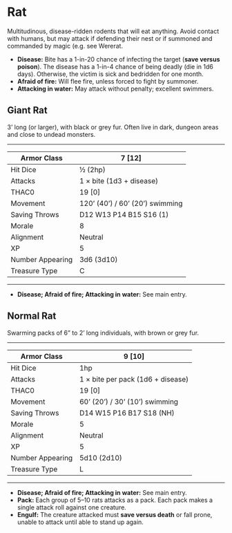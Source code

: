 # Rat

Multitudinous, disease-ridden rodents that will eat anything. Avoid contact with humans, but may attack if defending their nest or if summoned and commanded by magic (e.g. see Wererat.

- **Disease:** Bite has a 1-in-20 chance of infecting the target (**save versus poison**). The disease has a 1-in-4 chance of being deadly (die in 1d6 days). Otherwise, the victim is sick and bedridden for one month.
- **Afraid of fire:** Will flee fire, unless forced to fight by summoner.
- **Attacking in water:** May attack without penalty; excellent swimmers.

## Giant Rat

3’ long (or larger), with black or grey fur. Often live in dark, dungeon areas and close to undead monsters.

------

| Armor Class     | 7 [12]                          |
| ---------------- | ------------------------------- |
| Hit Dice         | ½ (2hp)                         |
| Attacks          | 1 × bite (1d3 + disease)        |
| THAC0            | 19 [0]                          |
| Movement         | 120’ (40’) / 60’ (20’) swimming |
| Saving Throws    | D12 W13 P14 B15 S16 (1)         |
| Morale           | 8                               |
| Alignment        | Neutral                         |
| XP               | 5                               |
| Number Appearing | 3d6 (3d10)                      |
| Treasure Type    | C                               |

------

- **Disease; Afraid of fire; Attacking in water:** See main entry.

## Normal Rat

Swarming packs of 6” to 2’ long individuals, with brown or grey fur.

------

| Armor Class     | 9 [10]                            |
| ---------------- | --------------------------------- |
| Hit Dice         | 1hp                               |
| Attacks          | 1 × bite per pack (1d6 + disease) |
| THAC0            | 19 [0]                            |
| Movement         | 60’ (20’) / 30’ (10’) swimming    |
| Saving Throws    | D14 W15 P16 B17 S18 (NH)          |
| Morale           | 5                                 |
| Alignment        | Neutral                           |
| XP               | 5                                 |
| Number Appearing | 5d10 (2d10)                       |
| Treasure Type    | L                                 |

------

- **Disease; Afraid of fire; Attacking in water:** See main entry.
- **Pack:** Each group of 5–10 rats attacks as a pack. Each pack makes a single attack roll against one creature.
- **Engulf:** The creature attacked must **save versus death** or fall prone, unable to attack until able to stand up again.